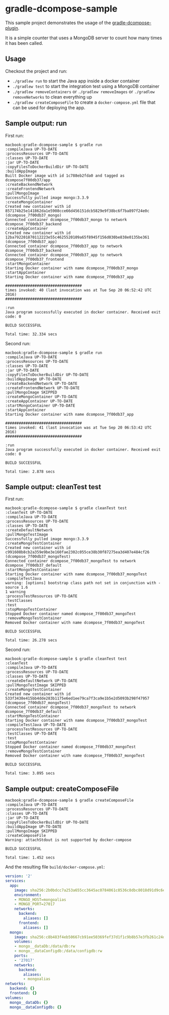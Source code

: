 # gradle-dcompose-sample

This sample project demonstrates the usage of the [gradle-dcompose-plugin](https://github.com/chrisgahlert/gradle-dcompose-plugin).

It is a simple counter that uses a MongoDB server to count how many times it has been called.

## Usage

Checkout the project and run:
* `./gradlew run` to start the Java app inside a docker container
* `./gradlew test` to start the integration test using a MongoDB container
* `./gradlew removeContainers` or `./gradlew removeImages` or `./gradlew removeNetworks` to clean everything up
* `./gradlew createComposeFile` to create a `docker-compose.yml` file that can be used for deploying the app.

## Sample output: run

First run:
```shell
macbook:gradle-dcompose-sample $ gradle run
:compileJava UP-TO-DATE
:processResources UP-TO-DATE
:classes UP-TO-DATE
:jar UP-TO-DATE
:copyFilesToDockerBuildDir UP-TO-DATE
:buildAppImage
Built Docker image with id 1c788eb2fda0 and tagged as dcompose7f00db37/app
:createBackendNetwork
:createFrontendNetwork
:pullMongoImage
Successfully pulled image mongo:3.3.9
:createMongoContainer
Created new container with id 857174b25e141862da1e5908cce66d456151dcb5829e9f38bc6f7ba897f24e0c (dcompose_7f00db37_mongo)
Connected container dcompose_7f00db37_mongo to network dcompose_7f00db37_backend
:createAppContainer
Created new container with id 12ba792201870112223e55c4625520109a65f8945f156d030be838e0135be361 (dcompose_7f00db37_app)
Connected container dcompose_7f00db37_app to network dcompose_7f00db37_backend
Connected container dcompose_7f00db37_app to network dcompose_7f00db37_frontend
:startMongoContainer
Starting Docker container with name dcompose_7f00db37_mongo
:startAppContainer
Starting Docker container with name dcompose_7f00db37_app

##################################
times invoked: 40 (last invocation was at Tue Sep 20 06:52:42 UTC 2016)
##################################

:run
Java program successfully executed in docker container. Received exit code: 0

BUILD SUCCESSFUL

Total time: 32.334 secs
```

Second run:
```shell
macbook:gradle-dcompose-sample $ gradle run
:compileJava UP-TO-DATE
:processResources UP-TO-DATE
:classes UP-TO-DATE
:jar UP-TO-DATE
:copyFilesToDockerBuildDir UP-TO-DATE
:buildAppImage UP-TO-DATE
:createBackendNetwork UP-TO-DATE
:createFrontendNetwork UP-TO-DATE
:pullMongoImage SKIPPED
:createMongoContainer UP-TO-DATE
:createAppContainer UP-TO-DATE
:startMongoContainer UP-TO-DATE
:startAppContainer
Starting Docker container with name dcompose_7f00db37_app

##################################
times invoked: 41 (last invocation was at Tue Sep 20 06:53:42 UTC 2016)
##################################

:run
Java program successfully executed in docker container. Received exit code: 0

BUILD SUCCESSFUL

Total time: 2.878 secs
```

## Sample output: cleanTest test

First run:
```shell
macbook:gradle-dcompose-sample $ gradle cleanTest test
:cleanTest UP-TO-DATE
:compileJava UP-TO-DATE
:processResources UP-TO-DATE
:classes UP-TO-DATE
:createDefaultNetwork
:pullMongoTestImage
Successfully pulled image mongo:3.3.9
:createMongoTestContainer
Created new container with id c991608b8cb2a359e9be3e160fae2302c055ce38b30f87275ea3d407e484cf26 (dcompose_7f00db37_mongoTest)
Connected container dcompose_7f00db37_mongoTest to network dcompose_7f00db37_default
:startMongoTestContainer
Starting Docker container with name dcompose_7f00db37_mongoTest
:compileTestJava
warning: [options] bootstrap class path not set in conjunction with -source 1.6
1 warning
:processTestResources UP-TO-DATE
:testClasses
:test
:stopMongoTestContainer
Stopped Docker container named dcompose_7f00db37_mongoTest
:removeMongoTestContainer
Removed Docker container with name dcompose_7f00db37_mongoTest

BUILD SUCCESSFUL

Total time: 26.278 secs
```

Second run:
```shell
macbook:gradle-dcompose-sample $ gradle cleanTest test
:cleanTest
:compileJava UP-TO-DATE
:processResources UP-TO-DATE
:classes UP-TO-DATE
:createDefaultNetwork UP-TO-DATE
:pullMongoTestImage SKIPPED
:createMongoTestContainer
Created new container with id 533f3438e415bb4dde283b1175e6ed1ee79ca7f3ca9e1b5e2d5093b298f47957 (dcompose_7f00db37_mongoTest)
Connected container dcompose_7f00db37_mongoTest to network dcompose_7f00db37_default
:startMongoTestContainer
Starting Docker container with name dcompose_7f00db37_mongoTest
:compileTestJava UP-TO-DATE
:processTestResources UP-TO-DATE
:testClasses UP-TO-DATE
:test
:stopMongoTestContainer
Stopped Docker container named dcompose_7f00db37_mongoTest
:removeMongoTestContainer
Removed Docker container with name dcompose_7f00db37_mongoTest

BUILD SUCCESSFUL

Total time: 3.095 secs
```

## Sample output: createComposeFile

```shell
macbook:gradle-dcompose-sample $ gradle createComposeFile
:compileJava UP-TO-DATE
:processResources UP-TO-DATE
:classes UP-TO-DATE
:jar UP-TO-DATE
:copyFilesToDockerBuildDir UP-TO-DATE
:buildAppImage UP-TO-DATE
:pullMongoImage SKIPPED
:createComposeFile
Warning: attachStdout is not supported by docker-compose

BUILD SUCCESSFUL

Total time: 1.452 secs
```

And the resulting file `build/docker-compose.yml`:
```yaml
version: '2'
services:
  app:
    image: sha256:2b0bdcc7a253a655cc3645ac0784061c8536c8dbc8018d91d9c6e908a32df55b
    environment:
    - MONGO_HOST=mongoalias
    - MONGO_PORT=27017
    networks:
      backend:
        aliases: []
      frontend:
        aliases: []
  mongo:
    image: sha256:c8b483f4eb50667cb91ee50369fef37d1f1c9b8b57e3fb261c24d9b4cb5fbbe9
    volumes:
    - mongo__dataDb:/data/db:rw
    - mongo__dataConfigdb:/data/configdb:rw
    ports:
    - '27017'
    networks:
      backend:
        aliases:
        - mongoalias
networks:
  backend: {}
  frontend: {}
volumes:
  mongo__dataDb: {}
  mongo__dataConfigdb: {}
```
